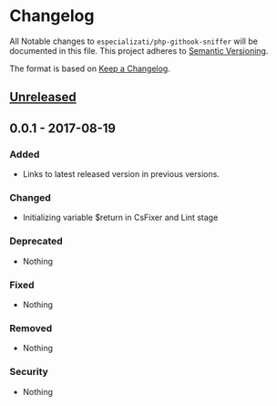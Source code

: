 # Changelog

All Notable changes to `especializati/php-githook-sniffer` will be documented in this file. This project adheres to [Semantic Versioning](http://semver.org/).

The format is based on [Keep a Changelog](http://keepachangelog.com/).


## [Unreleased]

## 0.0.1 - 2017-08-19
### Added
- Links to latest released version in previous versions.

### Changed
- Initializing variable $return in CsFixer and Lint stage

### Deprecated
- Nothing

### Fixed
- Nothing

### Removed
- Nothing

### Security
- Nothing

[Unreleased]: https://github.com/especializati/php-githook-sniffer/compare/0.0.1...HEAD
